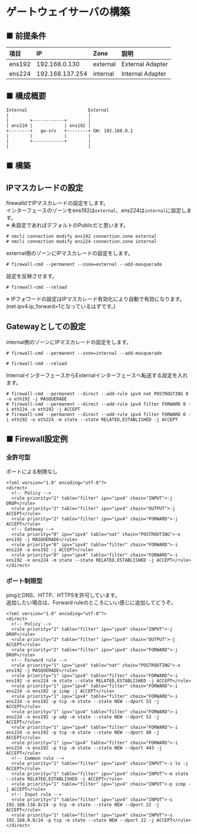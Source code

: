 # ゲートウェイサーバの構築
## ■ 前提条件
|項目|IP|Zone|説明|
|:---|:---|:---|:---|
|ens192|192.168.0.130|external|External Adapter|
|ens224|192.168.137.254|internal|Internal Adapter|

## ■ 構成概要
```
Internal                       External
|                              |
|        +------------+        |
| ens224 |            | ens192 |
+--------+   gw-srv   +--------+ GW: 192.168.0.1
|        |            |        |
|        +------------+        |
|                              |
```
## ■ 構築
## IPマスカレードの設定
firewalldでIPマスカレードの設定をします。  
インターフェースのゾーンをens192は`external`、ens224は`internal`に設定します。  
※ 未設定であればデフォルトのPublicだと思います。
```
# nmcli connection modify ens192 connection.zone external
# nmcli connection modify ens224 connection.zone internal
```
external側のゾーンにIPマスカレードの設定をします。
```
# firewall-cmd --permanent --zone=external --add-masquerade
```
設定を反映させます。
```
# firewall-cmd --reload
```
※ IPフォワードの設定はIPマスカレード有効化により自動で有効になります。(net.ipv4.ip_forward=1となっているはずです。)
## Gatewayとしての設定
internal側のゾーンにIPマスカレードの設定をします。
```
# firewall-cmd --permanent --zone=internal --add-masquerade
```
```
# firewall-cmd --reload
```
InternalインターフェースからExternalインターフェースへ転送する設定を入れます。
```
# firewall-cmd --permanent --direct --add-rule ipv4 nat POSTROUTING 0 -o eth192 -j MASQUERADE
# firewall-cmd --permanent --direct --add-rule ipv4 filter FORWARD 0 -i eth224 -o eth192 -j ACCEPT
# firewall-cmd --permanent --direct --add-rule ipv4 filter FORWARD 0 -i eth192 -o eth224 -m state --state RELATED,ESTABLISHED -j ACCEPT
```
## ■ Firewall設定例
### 全許可型
ポートによる制限なし
```
<?xml version="1.0" encoding="utf-8"?>
<direct>
  <!-- Policy -->
  <rule priority="2" table="filter" ipv="ipv4" chain="INPUT">-j DROP</rule>
  <rule priority="2" table="filter" ipv="ipv4" chain="OUTPUT">-j ACCEPT</rule>
  <rule priority="2" table="filter" ipv="ipv4" chain="FORWARD">-j ACCEPT</rule>
  <!-- Gateway -->
  <rule priority="0" ipv="ipv4" table="nat" chain="POSTROUTING">-o ens192 -j MASQUERADE</rule>
  <rule priority="0" ipv="ipv4" table="filter" chain="FORWARD">-i ens224 -o ens192 -j ACCEPT</rule>
  <rule priority="0" ipv="ipv4" table="filter" chain="FORWARD">-i ens192 -o ens224 -m state --state RELATED,ESTABLISHED -j ACCEPT</rule>
</direct>
```
### ポート制限型
pingとDNS、HTTP、HTTPSを許可しています。  
追加したい場合は、Forward ruleのところにいい感じに追加してどうぞ。
```
<?xml version="1.0" encoding="utf-8"?>
<direct>
  <!-- Policy -->
  <rule priority="2" table="filter" ipv="ipv4" chain="INPUT">-j DROP</rule>
  <rule priority="2" table="filter" ipv="ipv4" chain="OUTPUT">-j ACCEPT</rule>
  <rule priority="2" table="filter" ipv="ipv4" chain="FORWARD">-j DROP</rule>
  <!-- Forward rule -->
  <rule priority="1" ipv="ipv4" table="nat" chain="POSTROUTING">-o ens192 -j MASQUERADE</rule>
  <rule priority="1" ipv="ipv4" table="filter" chain="FORWARD">-i ens192 -o ens224 -m state --state RELATED,ESTABLISHED -j ACCEPT</rule>
  <rule priority="1" ipv="ipv4" table="filter" chain="FORWARD">-i ens224 -o ens192 -p icmp -j ACCEPT</rule>
  <rule priority="1" ipv="ipv4" table="filter" chain="FORWARD">-i ens224 -o ens192 -p tcp -m state --state NEW --dport 53 -j ACCEPT</rule>
  <rule priority="1" ipv="ipv4" table="filter" chain="FORWARD">-i ens224 -o ens192 -p udp -m state --state NEW --dport 53 -j ACCEPT</rule>
  <rule priority="1" ipv="ipv4" table="filter" chain="FORWARD">-i ens224 -o ens192 -p tcp -m state --state NEW --dport 80 -j ACCEPT</rule>
  <rule priority="1" ipv="ipv4" table="filter" chain="FORWARD">-i ens224 -o ens192 -p tcp -m state --state NEW --dport 443 -j ACCEPT</rule>
  <!-- Common rule -->
  <rule priority="1" table="filter" ipv="ipv4" chain="INPUT">-i lo -j ACCEPT</rule>
  <rule priority="1" table="filter" ipv="ipv4" chain="INPUT">-m state --state RELATED,ESTABLISHED -j ACCEPT</rule>
  <rule priority="1" table="filter" ipv="ipv4" chain="INPUT">-p icmp -j ACCEPT</rule>
  <!-- Input rule -->
  <rule priority="1" table="filter" ipv="ipv4" chain="INPUT">-s 192.168.138.0/24 -p tcp -m state --state NEW --dport 22 -j ACCEPT</rule>
  <rule priority="1" table="filter" ipv="ipv4" chain="INPUT">-s 192.168.0.0/24 -p tcp -m state --state NEW --dport 22 -j ACCEPT</rule>
</direct>
```
